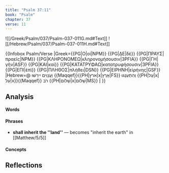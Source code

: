 ```yaml
---
title: "Psalm 37:11"
book: "Psalm"
chapter: 37
verse: 11
---
```

![[/Greek/Psalm/037/Psalm-037-011G.md#Text]]
![[/Hebrew/Psalm/037/Psalm-037-011H.md#Text]]

{{Infobox Psalm/Verse 
|Greek={{PG|Ο|οἱ|NPM}} {{PG|ΔΕ|δὲ}} {{PG|ΠΡΑΥΣ|πραεῖς|NPM}} {{PG|ΚΛΗΡΟΝΟΜΕΩ|κληρονομήσουσιν|3PFIA}} {{PG|ΓΗ|γῆν|ASF}} {{PG|ΚΑΙ|καὶ}} {{PG|ΚΑΤΑΤΡΥΦΑΩ|κατατρυφήσουσιν|3PFIA}} {{PG|ΕΠΙ|ἐπὶ}} {{PG|ΠΛΗΘΟΣ|πλήθει|DSN}} {{PG|ΕΙΡΗΝΗ|εἰρήνης|GSF}}
|Hebrew=@
וַעֲנָוִים
יִירְשׁוּ
{{Maqqef}}{{PH|ארץ|x|אָרֶץ|FS}}
וְהִתְעַנְּגוּ
{{PH|עָל|x|עַל|x}}{{Maqqef}}
רֹב
{{PH|שָׁלוֹם|x|שָׁלוֹם|MS}}
׃|
}}

## Analysis

#### Words

#### Phrases
- **shall inherit the ''land''** — becomes "inherit the earth" in [[Matthew/5/5]]

#### Concepts

## Reflections
